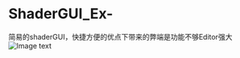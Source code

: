 # ShaderGUI_Ex-
简易的shaderGUI，快捷方便的优点下带来的弊端是功能不够Editor强大
![Image text](https://raw.githubusercontent.com/CorsairProhell/ShaderGUI_Ex-/master/ShaderGUI_Ex.gif)
